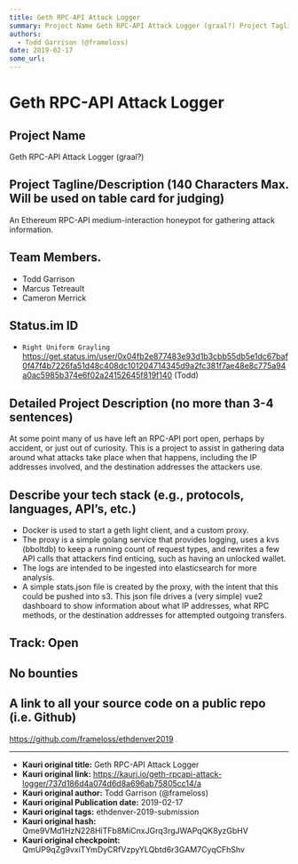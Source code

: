 ```yaml
---
title: Geth RPC-API Attack Logger
summary: Project Name Geth RPC-API Attack Logger (graal?) Project Tagline/Description (140 Characters Max. Will be used on table card for judging) An Ethereum RPC-API medium-interaction honeypot for gathering attack information. Team Members. Todd Garrison Marcus Tetreault Cameron Merrick Status.im ID Right Uniform Grayling https-//get.status.im/user/0x04fb2e877483e93d1b3cbb55db5e1dc67baf0f47f4b7226fa51d48c408dc101204714345d9a2fc381f7ae48e8c775a94a0ac5985b374e6f02a24152645f819f140 (Todd) Detailed Project
authors:
  - Todd Garrison (@frameloss)
date: 2019-02-17
some_url: 
---
```


# Geth RPC-API Attack Logger



## Project Name
Geth RPC-API Attack Logger (graal?)

## Project Tagline/Description (140 Characters Max. Will be used on table card for judging)
An Ethereum RPC-API medium-interaction honeypot for gathering attack information.

## Team Members.
* Todd Garrison
* Marcus Tetreault
* Cameron Merrick

## Status.im ID
* `Right Uniform Grayling` https://get.status.im/user/0x04fb2e877483e93d1b3cbb55db5e1dc67baf0f47f4b7226fa51d48c408dc101204714345d9a2fc381f7ae48e8c775a94a0ac5985b374e6f02a24152645f819f140 (Todd)

## Detailed Project Description (no more than 3-4 sentences)

At some point many of us have left an RPC-API port open, perhaps by accident, or just out of curiosity. This is a project to assist in gathering data around what attacks take place when that happens, including the IP addresses involved, and the destination addresses the attackers use. 

## Describe your tech stack (e.g., protocols, languages, API’s, etc.)

* Docker is used to start a geth light client, and a custom proxy.
* The proxy is a simple golang service that provides logging, uses a kvs (bboltdb) to keep a running count of request types, and rewrites a few API calls that attackers find enticing, such as having an unlocked wallet. 
* The logs are intended to be ingested into elasticsearch for more analysis.
* A simple stats.json file is created by the proxy, with the intent that this could be pushed into s3. This json file drives a (very simple) vue2 dashboard to show information about what IP addresses, what RPC methods, or the destination addresses for attempted outgoing transfers.

## Track: Open

## No bounties

## A link to all your source code on a public repo (i.e. Github)

https://github.com/frameloss/ethdenver2019









---

- **Kauri original title:** Geth RPC-API Attack Logger
- **Kauri original link:** https://kauri.io/geth-rpcapi-attack-logger/737d186d4a074d6d8a696ab75805cc14/a
- **Kauri original author:** Todd Garrison (@frameloss)
- **Kauri original Publication date:** 2019-02-17
- **Kauri original tags:** ethdenver-2019-submission
- **Kauri original hash:** Qme9VMd1HzN228HiTFb8MiCnxJGrq3rgJWAPqQK8yzGbHV
- **Kauri original checkpoint:** QmUP9qZg9vxiTYmDyCRfVzpyYLQbtd6r3GAM7CyqCFhShv



